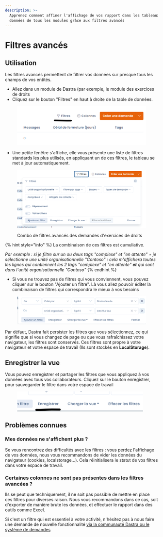 ```yaml
---
description: >-
  Apprenez comment affiner l'affichage de vos rapport dans les tableaux de
  données de tous les modules grâce aux filtres avancés
---
```


# Filtres avancés

## Utilisation

Les filtres avancés permettent de filtrer vos données sur presque tous les champs de vos entités.

* Allez dans un module de Dastra (par exemple, le module des exercices de droits
* Cliquez sur le bouton "Filtres" en haut à droite de la table de données.&#x20;

<figure><img src="../../.gitbook/assets/image (6) (2) (1).png" alt=""><figcaption></figcaption></figure>

* Une petite fenêtre s'affiche, elle vous présente une liste de filtres standards les plus utilisés, en appliquant un de ces filtres, le tableau se met à jour automatiquement.

<figure><img src="../../.gitbook/assets/image (7) (1) (2).png" alt=""><figcaption><p>Combo de filtres avancés des demandes d'exercices de droits</p></figcaption></figure>

{% hint style="info" %}
La combinaison de ces filtres est cumuliative.&#x20;

_Par exemple : si je filtre sur un ou deux tags "complexe" et "en attente" + je sélectionne une unité organisationnelle "Contoso" : cela m'affichera toutes les lignes qui contiennent les 2 tags "complexe" et "en attente" **et** qui sont dans l'unité organisationnelle "Contoso"_
{% endhint %}

* Si vous ne trouvez pas de filtres qui vous conviennent, vous pouvez cliquer sur le bouton "Ajouter un filtre". Là vous allez pouvoir éditer la combinaison de filtres qui correspondra le mieux à vos besoins

<figure><img src="../../.gitbook/assets/image (5) (2).png" alt=""><figcaption></figcaption></figure>

Par défaut, Dastra fait persister les filtres que vous sélectionnez, ce qui signifie que si vous changez de page ou que vous rafraîchissez votre navigateur, les filtres sont conservés. Ces filtres sont propre à votre navigateur et votre espace de travail (Ils sont stockés en **LocalStorage**).&#x20;

## Enregistrer la vue

Vous pouvez enregistrer et partager les filtres que vous appliquez à vos données avec tous vos collaborateurs. Cliquez sur le bouton enregistrer, pour sauvegarder le filtre dans votre espace de travail

<figure><img src="../../.gitbook/assets/image (8) (1) (2).png" alt=""><figcaption></figcaption></figure>

## Problèmes connues

### Mes données ne s'affichent plus ?

Se vous rencontrez des difficultés avec les filtres : vous perdez l'affichage de vos données, nous vous recommandons de vider les données du navigateur (cookies, localstorage...). Cela réinitialisera le statut de vos filtres dans votre espace de travail.

### Certaines colonnes ne sont pas présentes dans les filtres avancées ?

Ils se peut que techniquement, il ne soit pas possible de mettre en place ces filtres pour diverses raison. Nous vous recommandons dans ce cas, soit d'exporter de manière brute les données, et effectuer le rapport dans des outils comme Excel.

Si c'est un filtre qui est essentiel à votre activité, n'hésitez pas à nous faire une demande de nouvelle fonctionnalité [via la communauté Dastra ou le système de demandes](../../commencer/le-support/faire-une-demande-de-support.md)
